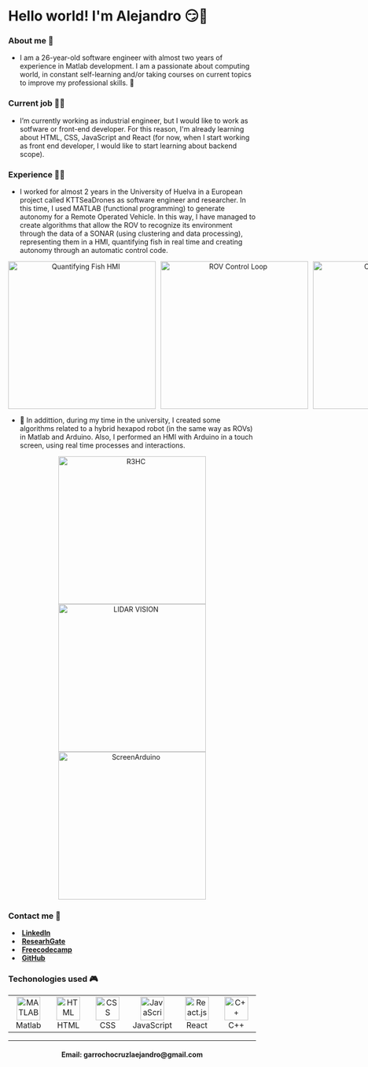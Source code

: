 <h1> Hello world! I'm Alejandro 😏👋 </h1>

<h3> About me 🧑 </h3>

- I am a 26-year-old software engineer with almost two years of experience in Matlab development. I am a passionate about computing world, in constant self-learning and/or taking courses on current topics to improve my professional skills. 🙌

<h3> Current job 👨‍💼 </h3>

- I’m currently working as industrial engineer, but I would like to work as sotfware or front-end developer. For this reason, I'm already learning about HTML, CSS, JavaScript and React (for now, when I start working as front end developer, I would like to start learning about backend scope). 

<h3> Experience 👨‍💻 </h3>

- I worked for almost 2 years in the University of Huelva in a European project called KTTSeaDrones as software engineer and researcher. In this time, I used MATLAB (functional programming) to generate autonomy for a Remote Operated Vehicle. In this way, I have managed to create algorithms that allow the ROV to recognize its environment through the data of a SONAR (using clustering and data processing), representing them in a HMI, quantifying fish in real time and creating autonomy through an automatic control code. 

<div align="center" style="display: grid; grid-template-columns: repeat(3, 1fr); grid-gap: 10px; grid-auto-rows: minmax(100px, auto);">
  <img src="https://user-images.githubusercontent.com/101363464/164089302-af9c44fa-6089-4e4c-8cd4-eabb4f90653c.png" width=300 alt="Quantifying Fish HMI">
  <img src="https://user-images.githubusercontent.com/101363464/164090308-105a27e3-9e2a-486b-b0e3-4240b6fcdf2f.PNG" width=300 alt="ROV Control Loop">
  <img src="https://user-images.githubusercontent.com/101363464/164090652-08d90fce-6457-4558-8658-1aa35084a5dc.JPG" width=300 alt="Control Heading">
</div>

- 🦾 In addittion, during my time in the university, I created some algorithms related to a hybrid hexapod robot (in the same way as ROVs) in Matlab and Arduino. Also, I performed an HMI with Arduino in a touch screen, using real time processes and interactions.

<div align="center">
  <style> 
    display: grid; 
    grid-template-columns: repeat(3, 1fr);
    grid-gap: 10px;
    grid-auto-rows: minmax(100px, auto);
  </style>
  <img src="https://user-images.githubusercontent.com/101363464/164090733-520f0420-ef7e-41b4-b57b-86d1888c49ad.png" width=300 alt="R3HC">
  <img src="https://user-images.githubusercontent.com/101363464/164090610-fa447d84-2f8e-40ea-ae74-d2532813cd7b.png" width=300 alt="LIDAR VISION">
  <img src="https://user-images.githubusercontent.com/101363464/164091254-9687bac1-c6c3-41f6-86c1-39e3c1d52ec8.PNG" width=300 alt="ScreenArduino">
</div>

<h3> Contact me 🎯 </h3>

- &nbsp;**[LinkedIn]**
- &nbsp;**[ResearhGate]**
- &nbsp;**[Freecodecamp]**
- &nbsp;**[GitHub]**

<h3> Techonologies used 🎮 </h3>
<table>
  <tr>
    <td align="center" width="96">
      <a href="#macropower-tech">
        <img src="https://user-images.githubusercontent.com/101363464/164307164-9a2a051b-9bbb-404c-b6a7-b28922187157.png" width="48" height="48" alt="MATLAB" />
      </a>
      <br>Matlab
    </td>
    <td align="center" width="96">
      <a href="#macropower-tech">
        <img src="https://user-images.githubusercontent.com/101363464/164551521-63ca7864-8647-4f09-9284-771ecc388164.png" width="48" height="48" alt="HTML" />
      </a>
      <br>HTML
    </td>
    <td align="center" width="96">
      <a href="#macropower-tech">
        <img src="https://user-images.githubusercontent.com/101363464/164551523-2a3a844d-d0ad-417d-94bd-a33793d2fed2.png" width="48" height="48" alt="CSS" />
      </a>
      <br>CSS
    </td>
    <td align="center" width="96">
      <a href="#macropower-tech">
        <img src="https://user-images.githubusercontent.com/101363464/164551516-53047b09-d5be-4d97-acb4-96a12f028394.png" width="48" height="48" alt="JavaScript" />
      </a>
      <br>JavaScript
    </td>
    <td align="center" width="96">
      <a href="#macropower-tech">
        <img src="https://user-images.githubusercontent.com/101363464/164307171-b9a19162-51d6-4719-834b-838033135ea3.png" width="48" height="48" alt="React.js" />
      </a>
      <br>React
    </td>
    <td align="center" width="96">
      <a href="#macropower-tech">
        <img src="https://user-images.githubusercontent.com/101363464/164551520-5e87f9da-35a7-41bb-8e75-f2403b3a5d27.png" width="48" height="48" alt="C++" />
      </a>
      <br>C++
    </td>
  </tr>
</table>

<hr>

<h4 align="center"> Email: garrochocruzlaejandro@gmail.com </h4>

<!-- LINKS -->
[LinkedIn]: https://www.linkedin.com/in/garrochocruzalejandro/ "LinkedIn"
[ResearhGate]: https://www.researchgate.net/profile/Alejandro-Garrocho-Cruz "ResearchGate"
[Freecodecamp]: https://www.freecodecamp.org/AlejandroGC19 "Freecodecamp"
[GitHub]: https://github.com/AlejandroGC19 "Github Home"
